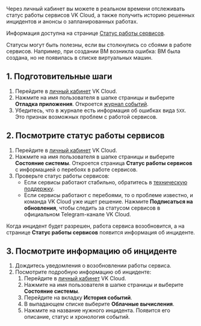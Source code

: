 Через личный кабинет вы можете в реальном времени отслеживать статус работы сервисов VK Cloud, а также получить историю решенных инцидентов и анонсы о запланированных работах.

Информация доступна на странице [Статус работы сервисов](https://status.mcs.mail.ru/).

Статусы могут быть полезны, если вы столкнулись со сбоями в работе сервисов. Например, при создании ВМ возникла ошибка: ВМ была создана, но не появилась в списке виртуальных машин.

## 1. Подготовительные шаги

1. Перейдите в [личный кабинет](https://mcs.mail.ru/app/) VK Cloud.
1. Нажмите на имя пользователя в шапке страницы и выберите **Отладка приложения**. Откроется [журнал событий](/docs/ru/base/account/instructions/debugging).
1. Убедитесь, что в журнале есть информация об ошибках вида `5XX`. Это признак возможных проблем с работой сервисов.

## 2. Посмотрите статус работы сервисов

1. Перейдите в [личный кабинет](https://mcs.mail.ru/app/) VK Cloud.
1. Нажмите на имя пользователя в шапке страницы и выберите **Состояние системы**. Откроется страница **Статус работы сервисов** с информацией о перебоях в работе сервисов.
1. Проверьте статус работы сервисов:
   - Если сервисы работают стабильно, обратитесь в [техническую поддержку](/ru/contacts/).
   - Если сервисы работают с перебоями, то о проблеме известно, и команда VK Cloud уже ищет решение. Нажмите **Подписаться на обновления**, чтобы следить за статусом сервисов в официальном Telegram-канале VK Cloud.

Когда инцидент будет разрешен, работа сервиса возобновится, а на странице **Статус работы сервисов** появится информация об инциденте.

## 3. Посмотрите информацию об инциденте

1. Дождитесь уведомления о возобновлении работы сервиса.
1. Посмотрите подробную информацию об инциденте:
   1. Перейдите в [личный кабинет](https://mcs.mail.ru/app/) VK Cloud.
   1. Нажмите на имя пользователя в шапке страницы и выберите **Состояние системы**.
   1. Перейдите на вкладку **История событий**.
   1. В выпадающем списке выберите **Облачные вычисления**.
   1. Нажмите на название нужного инцидента. Появится его описание, статус и хронология событий.
